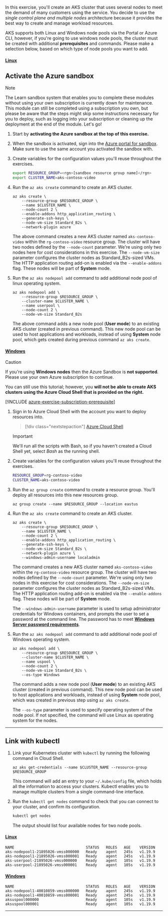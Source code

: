 In this exercise, you'll create an AKS cluster that uses several nodes to meet the demand of many customers using the service. You decide to use the *single control plane and multiple nodes* architecture because it provides the best way to create and manage workload resources.

AKS supports both Linux and Windows node pools via the Portal or Azure CLI, however, if you're going to use windows node pools, the cluster must be created with additional **prerequisites** and commands. Please make a selection below, based on which type of node pools you want to add.

#### [Linux](#tab/linux)

## Activate the Azure sandbox

>[!NOTE]
> The Learn sandbox system that enables you to complete these modules without using your own subscription is currently down for maintenance. This module can still be completed using a subscription you own, but please be aware that the steps might skip some instructions necessary for you to deploy, such as logging into your subscription or cleaning up the deployment at the end of the module. Let's go!

1. Start by **activating the Azure sandbox at the top of this exercise.**
 
1. When the sandbox is activated, sign into the [Azure portal for sandbox](https://portal.azure.com/learn.docs.microsoft.com?azure-portal=true). Make sure to use the same account you activated the sandbox with.

1. Create variables for the configuration values you'll reuse throughout the exercises.

    ```bash
    export RESOURCE_GROUP=<rgn>[sandbox resource group name]</rgn>
    export CLUSTER_NAME=aks-contoso-video
    ```

1. Run the `az aks create` command to create an AKS cluster.

    ```azurecli
    az aks create \
        --resource-group $RESOURCE_GROUP \
        --name $CLUSTER_NAME \
        --node-count 2 \
        --enable-addons http_application_routing \
        --generate-ssh-keys \
        --node-vm-size Standard_B2s \
        --network-plugin azure
    ```

    The above command creates a new AKS cluster named `aks-contoso-video` within the `rg-contoso-video` resource group. The cluster will have two nodes defined by the `--node-count` parameter. We're using only two nodes here for cost considerations in this exercise. The `--node-vm-size` parameter configures the cluster nodes as Standard_B2s-sized VMs. The HTTP application routing add-on is enabled via the `--enable-addons` flag. These nodes will be part of **System** mode.

1. Run the `az aks nodepool add` command to add additional node pool of linux operating system.

    ```azurecli
    az aks nodepool add \
        --resource-group $RESOURCE_GROUP \
        --cluster-name $CLUSTER_NAME \
        --name userpool \
        --node-count 2 \
        --node-vm-size Standard_B2s
    ```

    The above command adds a new node pool (**User mode**) to an existing AKS cluster (created in previous command). This new node pool can be used to host applications and workloads, instead of using **System** node pool, which gets created during previous command `az aks create`.

#### [Windows](#tab/windows)

> [!CAUTION]
> If you're using **Windows nodes** then the Azure Sandbox is **not supported**. Please use your own Azure subscription to continue.
>
> You can still use this tutorial; however, you **will not be able to create AKS clusters using the Azure Cloud Shell that is provided on the right.**

[!INCLUDE [azure-exercise-subscription-prerequisite](../../../includes/azure-exercise-subscription-prerequisite.md)]

1. Sign in to Azure Cloud Shell with the account you want to deploy resources into.

    > [!div class="nextstepaction"]
    > [Azure Cloud Shell](https://shell.azure.com/?azure-portal=true)

    > [!IMPORTANT]
    > We'll run all the scripts with Bash, so if you haven't created a Cloud Shell yet, select *Bash* as the running shell.

1. Create variables for the configuration values you'll reuse throughout the exercises.

    ```bash
    RESOURCE_GROUP=rg-contoso-video
    CLUSTER_NAME=aks-contoso-video
    ```

1. Run the `az group create` command to create a resource group. You'll deploy all resources into this new resources group.

    ```azurecli
    az group create --name $RESOURCE_GROUP --location eastus
    ```

1. Run the `az aks create` command to create an AKS cluster.

    ```azurecli
    az aks create \
        --resource-group $RESOURCE_GROUP \
        --name $CLUSTER_NAME \
        --node-count 2 \
        --enable-addons http_application_routing \
        --generate-ssh-keys \
        --node-vm-size Standard_B2s \
        --network-plugin azure \
        --windows-admin-username localadmin
    ```

   The command creates a new AKS cluster named `aks-contoso-video` within the `rg-contoso-video` resource group. The cluster will have two nodes defined by the `--node-count` parameter. We're using only two nodes in this exercise for cost considerations. The `--node-vm-size` parameter configures the cluster nodes as Standard_B2s-sized VMs. The HTTP application routing add-on is enabled via the `--enable-addons` flag. These nodes will be part of **System** mode.

    The `--windows-admin-username` parameter is used to setup administrator credentials for Windows containers, and prompts the user to set a password at the command line. The password has to meet [**Windows Server password requirements**](/windows/security/threat-protection/security-policy-settings/password-must-meet-complexity-requirements#reference).

1. Run the `az aks nodepool add` command to add additional node pool of Windows operating system.

    ```azurecli
    az aks nodepool add \
        --resource-group $RESOURCE_GROUP \
        --cluster-name $CLUSTER_NAME \
        --name uspool \
        --node-count 2 \
        --node-vm-size Standard_B2s \
        --os-type Windows
    ```

    The command adds a new node pool (**User mode**) to an existing AKS cluster (created in previous command). This new node pool can be used to host applications and workloads, instead of using **System** node pool, which was created in previous step using `az aks create`.

    The `--os-type` parameter is used to specify operating system of the node pool. If not specified, the command will use Linux as operating system for the nodes.

---

## Link with kubectl

1. Link your Kubernetes cluster with `kubectl` by running the following command in Cloud Shell.

    ```azurecli
    az aks get-credentials --name $CLUSTER_NAME --resource-group $RESOURCE_GROUP
    ```

    This command will add an entry to your `~/.kube/config` file, which holds all the information to access your clusters. Kubectl enables you to manage multiple clusters from a single command-line interface.

1. Run the `kubectl get nodes` command to check that you can connect to your cluster, and confirm its configuration.

    ```bash
    kubectl get nodes
    ```

   The output should list four available nodes for two node pools.

#### [Linux](#tab/linux)

   ```output
   NAME                                STATUS   ROLES   AGE    VERSION
   aks-nodepool1-21895026-vmss000000   Ready    agent   245s   v1.19.9
   aks-nodepool1-21895026-vmss000001   Ready    agent   245s   v1.19.9
   aks-userpool-21895026-vmss000000    Ready    agent   105s   v1.19.9
   aks-userpool-21895026-vmss000001    Ready    agent   105s   v1.19.9
   ```

#### [Windows](#tab/windows)

   ```output
   NAME                                STATUS   ROLES   AGE    VERSION
   aks-nodepool1-40010859-vmss000000   Ready    agent   245s   v1.19.9
   aks-nodepool1-40010859-vmss000001   Ready    agent   245s   v1.19.9
   aksuspool000000                     Ready    agent   105s   v1.19.9
   aksuspool000001                     Ready    agent   105s   v1.19.9
   ```

---
